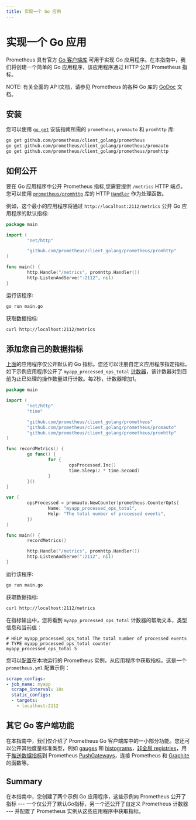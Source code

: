 ```yaml
---
title: 实现一个 Go 应用
---
```


# 实现一个 Go 应用

Prometheus 具有官方 [Go 客户端库](https://github.com/prometheus/client\_golang) 可用于实现 Go 应用程序。在本指南中，我们将创建一个简单的 Go 应用程序，该应用程序通过 HTTP 公开 Prometheus 指标。

NOTE: 有关全面的 AP I文档，请参见 Prometheus 的各种 Go 库的 [GoDoc](https://godoc.org/github.com/prometheus/client\_golang) 文档。

## 安装 <a href="#installation" id="installation"></a>

您可以使用 [`go get`](https://golang.org/doc/articles/go\_command.html) 安装指南所需的 `prometheus`, `promauto` 和 `promhttp` 库:

```bash
go get github.com/prometheus/client_golang/prometheus
go get github.com/prometheus/client_golang/prometheus/promauto
go get github.com/prometheus/client_golang/prometheus/promhttp
```

## 如何公开 <a href="#how-go-exposition-works" id="how-go-exposition-works"></a>

要在 Go 应用程序中公开 Prometheus 指标,您需要提供 `/metrics` HTTP 端点。您可以使用 [`prometheus/promhttp`](https://godoc.org/github.com/prometheus/client\_golang/prometheus/promhttp) 库的 HTTP [`Handler`](https://godoc.org/github.com/prometheus/client\_golang/prometheus/promhttp#Handler) 作为处理函数。

例如，这个最小的应用程序将通过 `http://localhost:2112/metrics` 公开 Go 应用程序的默认指标:

```go
package main

import (
        "net/http"

        "github.com/prometheus/client_golang/prometheus/promhttp"
)

func main() {
        http.Handle("/metrics", promhttp.Handler())
        http.ListenAndServe(":2112", nil)
}
```

运行该程序:

```bash
go run main.go
```

获取数据指标:

```bash
curl http://localhost:2112/metrics
```

## 添加您自己的数据指标 <a href="#adding-your-own-metrics" id="adding-your-own-metrics"></a>

[上面](broken-reference)的应用程序仅公开默认的 Go 指标。您还可以注册自定义应用程序指定指标。如下示例应用程序公开了 `myapp_processed_ops_total` [计数器](../concepts/metric\_types.md#counter)，该计数器对到目前为止已处理的操作数量进行计数。每2秒，计数器增加1。

```go
package main

import (
        "net/http"
        "time"

        "github.com/prometheus/client_golang/prometheus"
        "github.com/prometheus/client_golang/prometheus/promauto"
        "github.com/prometheus/client_golang/prometheus/promhttp"
)

func recordMetrics() {
        go func() {
                for {
                        opsProcessed.Inc()
                        time.Sleep(2 * time.Second)
                }
        }()
}

var (
        opsProcessed = promauto.NewCounter(prometheus.CounterOpts{
                Name: "myapp_processed_ops_total",
                Help: "The total number of processed events",
        })
)

func main() {
        recordMetrics()

        http.Handle("/metrics", promhttp.Handler())
        http.ListenAndServe(":2112", nil)
}
```

运行该程序:

```bash
go run main.go
```

获取数据指标:

```bash
curl http://localhost:2112/metrics
```

在指标输出中，您将看到 `myapp_processed_ops_total` 计数器的帮助文本，类型信息和当前值：

```
# HELP myapp_processed_ops_total The total number of processed events
# TYPE myapp_processed_ops_total counter
myapp_processed_ops_total 5
```

您可以[配置](../prometheus/configuration/configuration.md#scrape\_config)在本地运行的 Prometheus 实例，从应用程序中获取指标。这是一个 `prometheus.yml` 配置示例：

```yaml
scrape_configs:
- job_name: myapp
  scrape_interval: 10s
  static_configs:
  - targets:
    - localhost:2112
```

## 其它 Go 客户端功能 <a href="#other-go-client-features" id="other-go-client-features"></a>

在本指南中，我们仅介绍了 Prometheus Go 客户端库中的一小部分功能。您还可以公开其他度量标准类型，例如 [gauges](https://godoc.org/github.com/prometheus/client\_golang/prometheus#Gauge) 和 [histograms](https://godoc.org/github.com/prometheus/client\_golang/prometheus#Histogram)，[非全局 registries](https://godoc.org/github.com/prometheus/client\_golang/prometheus#Registry)，用于[推送数据指标](https://godoc.org/github.com/prometheus/client\_golang/prometheus/push)到 Prometheus [PushGateways](../instrumenting/pushing.md)，连接 Prometheus 和 [Graphite](https://godoc.org/github.com/prometheus/client\_golang/prometheus/graphite) 的函数等。

## Summary

在本指南中，您创建了两个示例 Go 应用程序，这些示例向 Prometheus 公开了指标 --- 一个仅公开了默认Go指标，另一个还公开了自定义 Prometheus 计数器 --- 并配置了 Prometheus 实例从这些应用程序中获取指标。
